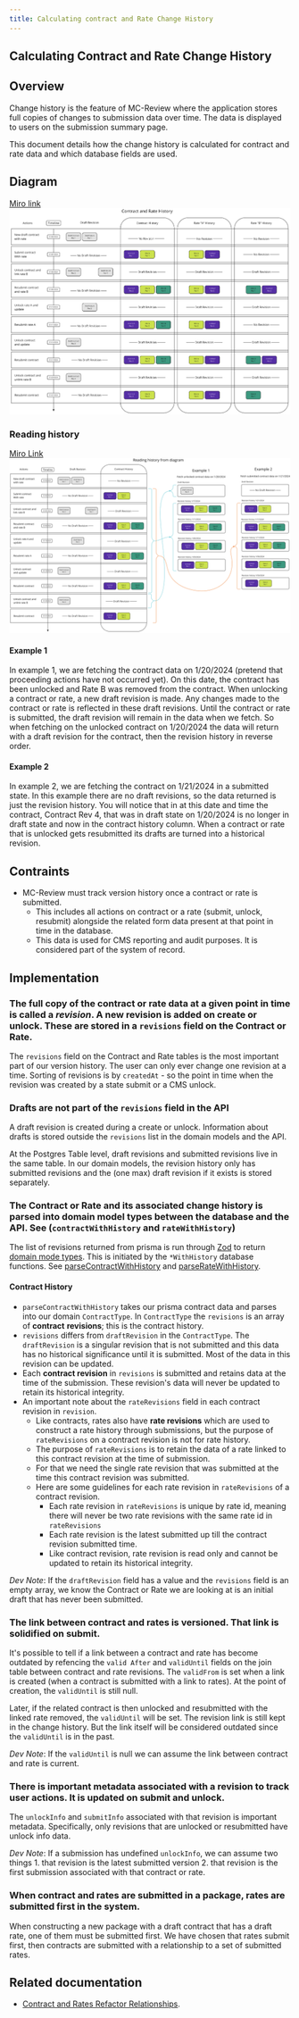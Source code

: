 ```yaml
---
title: Calculating contract and Rate Change History
---
```


## Calculating Contract and Rate Change History

## Overview
Change history is the feature of MC-Review where the application stores full copies of changes to submission data over time. The data is displayed to users on the submission summary page.

 This document details how the change history is calculated for contract and rate data and which database fields are used.

## Diagram
[Miro link](https://miro.com/app/board/o9J_lS5oLDk=/?moveToWidget=3458764574794469060&cot=14)\
![contract-and-rate-history-diagram](../../.images/contract-and-rate-history-diagram.png)

### Reading history
[Miro Link](https://miro.com/app/board/o9J_lS5oLDk=/?moveToWidget=3458764574799194467&cot=14)\
![reading-contract-history](../../.images/read-contract-and-rate-history-diagram.png)

#### Example 1
In example 1, we are fetching the contract data on 1/20/2024 (pretend that proceeding actions have not occurred yet).
On this date, the contract has been unlocked and Rate B was removed from the contract.
When unlocking a contract or rate, a new draft revision is made. Any changes made to the contract or rate is reflected in these draft revisions.
Until the contract or rate is submitted, the draft revision will remain in the data when we fetch.
So when fetching on the unlocked contract on 1/20/2024 the data will return with a draft revision for the contract, then the revision history in reverse order.

#### Example 2
In example 2, we are fetching the contract on 1/21/2024 in a submitted state.
In this example there are no draft revisions, so the data returned is just the revision history.
You will notice that in at this date and time the contract, Contract Rev 4, that was in draft state on 1/20/2024 is no longer in draft state and now in the contract history column. When a contract or rate that is unlocked gets resubmitted its drafts are turned into a historical revision.

## Contraints
- MC-Review must track version history once a contract or rate is submitted.
    - This includes all actions on contract or a rate (submit, unlock, resubmit) alongside the related form data present at that point in time in the database.
    - This data is used for CMS reporting and audit purposes. It is considered part of the system of record.

## Implementation
### The full copy of the contract or rate  data at a given point in time is called a *revision*. A new revision is added on create or unlock. These are stored in a `revisions` field on the Contract or Rate.

The `revisions` field on the Contract and Rate tables is the most important part of our version history. The user can only ever change one revision at a time. Sorting of revisions is by `createdAt` - so the point in time when the revision was created by a state submit or a CMS unlock.

### Drafts are not part of the `revisions` field in the API

A draft revision is created during a create or unlock. Information about drafts is stored outside the `revisions` list in the domain models and the API.

At the Postgres Table level, draft revisions and submitted revisions live in the same table. In our domain models, the revision history only has submitted revisions and the (one max) draft revision if it exists is stored separately.

### The Contract or Rate and its associated change history is parsed into domain model types between the database and the API. See (`contractWithHistory` and `rateWithHistory`)

The list of revisions returned from prisma is run through [Zod](https://zod.dev/) to return [domain mode types](../../services/app-api/src/domain-models/contractAndRates). This is initiated by the `*WithHistory` database functions. See [parseContractWithHistory](../../services/app-api/src/postgres/contractAndRates/parseContractWithHistory.ts) and [parseRateWithHistory](../../services/app-api/src/postgres/contractAndRates/parseRateWithHistory.ts).

#### Contract History
- `parseContractWithHistory` takes our prisma contract data and parses into our domain `ContractType`. In `ContractType` the `revisions` is an array of **contract** **revisions**; this is the contract history.
- `revisions` differs from `draftRevision` in the `ContractType`. The `draftRevision` is a singular revision that is not submitted and this data has no historical significance until it is submitted. Most of the data in this revision can be updated.
- Each **contract revision** in `revisions` is submitted and retains data at the time of the submission. These revision's data will never be updated to retain its historical integrity.
- An important note about the `rateRevisions` field in each contract revision in `revision`.
   - Like contracts, rates also have **rate revisions** which are used to construct a rate history through submissions, but the purpose of `rateRevisions` on a contract revision is not for rate history.
   - The purpose of `rateRevisions` is to retain the data of a rate linked to this contract revision at the time of submission.
   - For that we need the single rate revision that was submitted at the time this contract revision was submitted.
   - Here are some guidelines for each rate revision in `rateRevisions` of a contract revision.
      - Each rate revision in `rateRevisions` is unique by rate id, meaning there will never be two rate revisions with the same rate id in `rateRevisions`
      - Each rate revision is the latest submitted up till the contract revision submitted time.
      - Like contract revision, rate revision is read only and cannot be updated to retain its historical integrity.


*Dev Note*: If the `draftRevision` field has a value and the `revisions` field is an empty array, we know the Contract or Rate we are looking at is an initial draft that has never been submitted.

### The link between contract and rates is versioned. That link is solidified on submit.

It's possible to tell if a link between a contract and rate has become outdated by refencing the `valid After` and `validUntil` fields on the join table between contract and rate revisions. The `validFrom` is set when a link is created (when a contract is submitted with a link to rates). At the point of creation, the `validUntil` is still null.

Later, if the related contract is then unlocked and resubmitted with the linked rate removed, the `validUntil` will be set. The revision link is still kept in the change history. But the link itself will be considered outdated since the `validUntil` is in the past.

*Dev Note*: If the `validUntil` is null we can assume the link between contract and rate is current.

### There is important metadata associated with a revision to track user actions. It is updated on submit and unlock.

The `unlockInfo` and `submitInfo` associated with that revision is important metadata. Specifically, only revisions that are unlocked or resubmitted have unlock info data.

*Dev Note*: If a submission has undefined `unlockInfo`, we can assume two things 1. that revision is the latest submitted version 2. that revision is the first submission associated with that contract or rate.

### When contract and rates are submitted in a package, rates are submitted first in the system.

When constructing a new package with a draft contract that has a draft rate, one of them must be submitted first. We have chosen that rates submit first, then contracts are submitted with a relationship to a set of submitted rates.

## Related documentation
- [Contract and Rates Refactor Relationships](./contract-rate-refactor-relationships.md).
